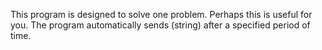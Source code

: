 This program is designed to solve one problem.
Perhaps this is useful for you. 
The program automatically sends (string) after a specified period of time.
